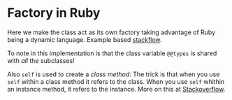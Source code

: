 Factory in Ruby
===============

Here we make the class act as its own factory taking advantage of Ruby being a dynamic language. Example based [stackflow](http://stackoverflow.com/questions/746207/ruby-design-pattern-how-to-make-an-extensible-factory-class).


To note in this implementation is that the class variable `@@types` is shared with *_all_* the subclasses!

Also `self` is used to create a _class method_: The trick is that when you use `self` within a class method it refers to the class. When you use `self` whithin an instance method, it refers to the instance. More on this at [Stackoverflow](http://stackoverflow.com/questions/6669527/use-of-ruby-self-keyword).

